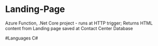 # Landing-Page
Azure Function, .Net Core project - runs at HTTP trigger; Returns HTML content from Landing page saved at Contact Center Database

#Languages
C#
